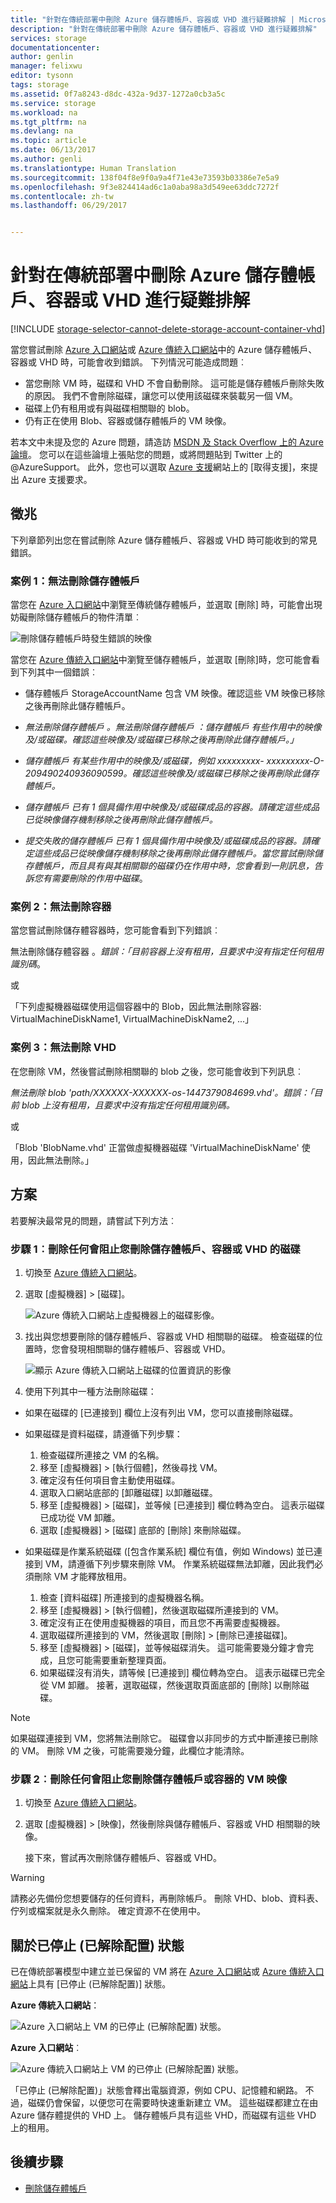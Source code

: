 ```yaml
---
title: "針對在傳統部署中刪除 Azure 儲存體帳戶、容器或 VHD 進行疑難排解 | Microsoft Docs"
description: "針對在傳統部署中刪除 Azure 儲存體帳戶、容器或 VHD 進行疑難排解"
services: storage
documentationcenter: 
author: genlin
manager: felixwu
editor: tysonn
tags: storage
ms.assetid: 0f7a8243-d8dc-432a-9d37-1272a0cb3a5c
ms.service: storage
ms.workload: na
ms.tgt_pltfrm: na
ms.devlang: na
ms.topic: article
ms.date: 06/13/2017
ms.author: genli
ms.translationtype: Human Translation
ms.sourcegitcommit: 138f04f8e9f0a9a4f71e43e73593b03386e7e5a9
ms.openlocfilehash: 9f3e824414ad6c1a0aba98a3d549ee63ddc7272f
ms.contentlocale: zh-tw
ms.lasthandoff: 06/29/2017


---
```

# <a name="troubleshoot-deleting-azure-storage-accounts-containers-or-vhds-in-a-classic-deployment"></a>針對在傳統部署中刪除 Azure 儲存體帳戶、容器或 VHD 進行疑難排解
[!INCLUDE [storage-selector-cannot-delete-storage-account-container-vhd](../../includes/storage-selector-cannot-delete-storage-account-container-vhd.md)]

當您嘗試刪除 [Azure 入口網站](https://portal.azure.com/)或 [Azure 傳統入口網站](https://manage.windowsazure.com/)中的 Azure 儲存體帳戶、容器或 VHD 時，可能會收到錯誤。 下列情況可能造成問題︰

* 當您刪除 VM 時，磁碟和 VHD 不會自動刪除。 這可能是儲存體帳戶刪除失敗的原因。 我們不會刪除磁碟，讓您可以使用該磁碟來裝載另一個 VM。
* 磁碟上仍有租用或有與磁碟相關聯的 blob。
* 仍有正在使用 Blob、容器或儲存體帳戶的 VM 映像。

若本文中未提及您的 Azure 問題，請造訪 [MSDN 及 Stack Overflow 上的 Azure 論壇](https://azure.microsoft.com/support/forums/)。 您可以在這些論壇上張貼您的問題，或將問題貼到 Twitter 上的 @AzureSupport。 此外，您也可以選取 [Azure 支援](https://azure.microsoft.com/support/options/)網站上的 [取得支援]，來提出 Azure 支援要求。

## <a name="symptoms"></a>徵兆
下列章節列出您在嘗試刪除 Azure 儲存體帳戶、容器或 VHD 時可能收到的常見錯誤。

### <a name="scenario-1-unable-to-delete-a-storage-account"></a>案例 1：無法刪除儲存體帳戶
當您在 [Azure 入口網站](https://portal.azure.com/)中瀏覽至傳統儲存體帳戶，並選取 [刪除] 時，可能會出現妨礙刪除儲存體帳戶的物件清單︰

  ![刪除儲存體帳戶時發生錯誤的映像](./media/storage-cannot-delete-storage-account-container-vhd/newerror.png)

當您在 [Azure 傳統入口網站](https://manage.windowsazure.com/)中瀏覽至儲存體帳戶，並選取 [刪除]時，您可能會看到下列其中一個錯誤︰

- 儲存體帳戶 StorageAccountName 包含 VM 映像。確認這些 VM 映像已移除之後再刪除此儲存體帳戶。

- *無法刪除儲存體帳戶 <vm-storage-account-name>。無法刪除儲存體帳戶 <vm-storage-account-name>：儲存體帳戶 <vm-storage-account-name> 有些作用中的映像及/或磁碟。確認這些映像及/或磁碟已移除之後再刪除此儲存體帳戶。」*

- *儲存體帳戶 <vm-storage-account-name> 有某些作用中的映像及/或磁碟，例如 xxxxxxxxx- xxxxxxxxx-O-209490240936090599。確認這些映像及/或磁碟已移除之後再刪除此儲存體帳戶。*

- *儲存體帳戶 <vm-storage-account-name> 已有 1 個具備作用中映像及/或磁碟成品的容器。請確定這些成品已從映像儲存機制移除之後再刪除此儲存體帳戶。*

- *提交失敗的儲存體帳戶 <vm-storage-account-name> 已有 1 個具備作用中映像及/或磁碟成品的容器。請確定這些成品已從映像儲存機制移除之後再刪除此儲存體帳戶。當您嘗試刪除儲存體帳戶，而且具有與其相關聯的磁碟仍在作用中時，您會看到一則訊息，告訴您有需要刪除的作用中磁碟*。

### <a name="scenario-2-unable-to-delete-a-container"></a>案例 2：無法刪除容器
當您嘗試刪除儲存體容器時，您可能會看到下列錯誤︰

無法刪除儲存體容器 <container name>。*錯誤：「目前容器上沒有租用，且要求中沒有指定任何租用識別碼*。

或

「下列虛擬機器磁碟使用這個容器中的 Blob，因此無法刪除容器: VirtualMachineDiskName1, VirtualMachineDiskName2, ...」

### <a name="scenario-3-unable-to-delete-a-vhd"></a>案例 3：無法刪除 VHD
在您刪除 VM，然後嘗試刪除相關聯的 blob 之後，您可能會收到下列訊息︰

*無法刪除 blob 'path/XXXXXX-XXXXXX-os-1447379084699.vhd'。錯誤：「目前 blob 上沒有租用，且要求中沒有指定任何租用識別碼。*

或

「Blob 'BlobName.vhd' 正當做虛擬機器磁碟 'VirtualMachineDiskName' 使用，因此無法刪除。」

## <a name="solution"></a>方案
若要解決最常見的問題，請嘗試下列方法︰

### <a name="step-1-delete-any-disks-that-are-preventing-deletion-of-the-storage-account-container-or-vhd"></a>步驟 1︰刪除任何會阻止您刪除儲存體帳戶、容器或 VHD 的磁碟
1. 切換至 [Azure 傳統入口網站](https://manage.windowsazure.com/)。
2. 選取 [虛擬機器] > [磁碟]。

    ![Azure 傳統入口網站上虛擬機器上的磁碟影像。](./media/storage-cannot-delete-storage-account-container-vhd/VMUI.png)
3. 找出與您想要刪除的儲存體帳戶、容器或 VHD 相關聯的磁碟。 檢查磁碟的位置時，您會發現相關聯的儲存體帳戶、容器或 VHD。

    ![顯示 Azure 傳統入口網站上磁碟的位置資訊的影像](./media/storage-cannot-delete-storage-account-container-vhd/DiskLocation.png)
4. 使用下列其中一種方法刪除磁碟：

  - 如果在磁碟的 [已連接到] 欄位上沒有列出 VM，您可以直接刪除磁碟。

  - 如果磁碟是資料磁碟，請遵循下列步驟：

    1. 檢查磁碟所連接之 VM 的名稱。
    2. 移至 [虛擬機器] > [執行個體]，然後尋找 VM。
    3. 確定沒有任何項目會主動使用磁碟。
    4. 選取入口網站底部的 [卸離磁碟] 以卸離磁碟。
    5. 移至 [虛擬機器] > [磁碟]，並等候 [已連接到] 欄位轉為空白。 這表示磁碟已成功從 VM 卸離。
    6. 選取 [虛擬機器] > [磁碟] 底部的 [刪除] 來刪除磁碟。

  - 如果磁碟是作業系統磁碟 ([包含作業系統] 欄位有值，例如 Windows) 並已連接到 VM，請遵循下列步驟來刪除 VM。 作業系統磁碟無法卸離，因此我們必須刪除 VM 才能釋放租用。

    1. 檢查 [資料磁碟] 所連接到的虛擬機器名稱。  
    2. 移至 [虛擬機器] > [執行個體]，然後選取磁碟所連接到的 VM。
    3. 確定沒有正在使用虛擬機器的項目，而且您不再需要虛擬機器。
    4. 選取磁碟所連接到的 VM，然後選取 [刪除] > [刪除已連接磁碟]。
    5. 移至 [虛擬機器] > [磁碟]，並等候磁碟消失。  這可能需要幾分鐘才會完成，且您可能需要重新整理頁面。
    6. 如果磁碟沒有消失，請等候 [已連接到] 欄位轉為空白。 這表示磁碟已完全從 VM 卸離。  接著，選取磁碟，然後選取頁面底部的 [刪除] 以刪除磁碟。


   > [!NOTE]
   > 如果磁碟連接到 VM，您將無法刪除它。 磁碟會以非同步的方式中斷連接已刪除的 VM。 刪除 VM 之後，可能需要幾分鐘，此欄位才能清除。
   >
   >


### <a name="step-2-delete-any-vm-images-that-are-preventing-deletion-of-the-storage-account-or-container"></a>步驟 2︰刪除任何會阻止您刪除儲存體帳戶或容器的 VM 映像
1. 切換至 [Azure 傳統入口網站](https://manage.windowsazure.com/)。
2. 選取 [虛擬機器] > [映像]，然後刪除與儲存體帳戶、容器或 VHD 相關聯的映像。

    接下來，嘗試再次刪除儲存體帳戶、容器或 VHD。

> [!WARNING]
> 請務必先備份您想要儲存的任何資料，再刪除帳戶。 刪除 VHD、blob、資料表、佇列或檔案就是永久刪除。 確定資源不在使用中。
>
>

## <a name="about-the-stopped-deallocated-status"></a>關於已停止 (已解除配置) 狀態
已在傳統部署模型中建立並已保留的 VM 將在 [Azure 入口網站](https://portal.azure.com/)或 [Azure 傳統入口網站](https://manage.windowsazure.com/)上具有 [已停止 (已解除配置)] 狀態。

**Azure 傳統入口網站**：

![Azure 入口網站上 VM 的已停止 (已解除配置) 狀態。](./media/storage-cannot-delete-storage-account-container-vhd/moreinfo2.png)

**Azure 入口網站**︰

![Azure 傳統入口網站上 VM 的已停止 (已解除配置) 狀態。](./media/storage-cannot-delete-storage-account-container-vhd/moreinfo1.png)

「已停止 (已解除配置)」狀態會釋出電腦資源，例如 CPU、記憶體和網路。 不過，磁碟仍會保留，以便您可在需要時快速重新建立 VM。 這些磁碟都建立在由 Azure 儲存體提供的 VHD 上。 儲存體帳戶具有這些 VHD，而磁碟有這些 VHD 上的租用。

## <a name="next-steps"></a>後續步驟
* [刪除儲存體帳戶](storage-create-storage-account.md#delete-a-storage-account)

